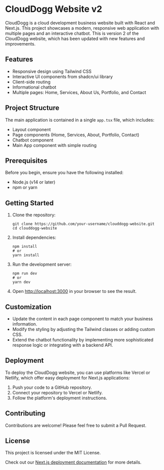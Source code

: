 # CloudDogg Website v2

CloudDogg is a cloud development business website built with React and Next.js. This project showcases a modern, responsive web application with multiple pages and an interactive chatbot. This is version 2 of the CloudDogg website, which has been updated with new features and improvements.

## Features

- Responsive design using Tailwind CSS
- Interactive UI components from shadcn/ui library
- Client-side routing
- Informational chatbot
- Multiple pages: Home, Services, About Us, Portfolio, and Contact

## Project Structure

The main application is contained in a single `app.tsx` file, which includes:

- Layout component
- Page components (Home, Services, About, Portfolio, Contact)
- Chatbot component
- Main App component with simple routing

## Prerequisites

Before you begin, ensure you have the following installed:
- Node.js (v14 or later)
- npm or yarn

## Getting Started

1. Clone the repository:
   ```
   git clone https://github.com/your-username/clouddogg-website.git
   cd clouddogg-website
   ```

2. Install dependencies:
   ```
   npm install
   # or
   yarn install
   ```

3. Run the development server:
   ```
   npm run dev
   # or
   yarn dev
   ```

4. Open [http://localhost:3000](http://localhost:3000) in your browser to see the result.

## Customization

- Update the content in each page component to match your business information.
- Modify the styling by adjusting the Tailwind classes or adding custom CSS.
- Extend the chatbot functionality by implementing more sophisticated response logic or integrating with a backend API.

## Deployment

To deploy the CloudDogg website, you can use platforms like Vercel or Netlify, which offer easy deployment for Next.js applications:

1. Push your code to a GitHub repository.
2. Connect your repository to Vercel or Netlify.
3. Follow the platform's deployment instructions.

## Contributing

Contributions are welcome! Please feel free to submit a Pull Request.

## License

This project is licensed under the MIT License.

Check out our [Next.js deployment documentation](https://nextjs.org/docs/app/building-your-application/deploying) for more details.
